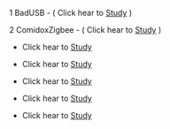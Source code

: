 
1 BadUSB - ( Click hear to [Study](https://github.com/hackersinsrilankaofc/NOTE-LAB/blob/main/Computer%20Parts/BadUSB.md) )

2 ComidoxZigbee - ( Click hear to [Study](https://github.com/hackersinsrilankaofc/NOTE-LAB/blob/main/Computer%20Parts/ComidoxZigbee.md)  )

- Click hear to [Study](https://github.com/hackersinsrilankaofc/NOTE-LAB/blob/main/Computer%20Parts/HackRF%20OneSource:%20Great%20Scott.md)

- Click hear to [Study](https://github.com/hackersinsrilankaofc/NOTE-LAB/blob/main/Computer%20Parts/Proxmark3.md)

- Click hear to [Study](https://github.com/hackersinsrilankaofc/NOTE-LAB/blob/main/Computer%20Parts/Raspberry%20Pi.md)

- Click hear to [Study](https://github.com/hackersinsrilankaofc/NOTE-LAB/blob/main/Computer%20Parts/USB%20Rubber%20ducky.md) 

- Click hear to [Study](https://github.com/hackersinsrilankaofc/NOTE-LAB/blob/main/Computer%20Parts/Ubertooth.md) 
